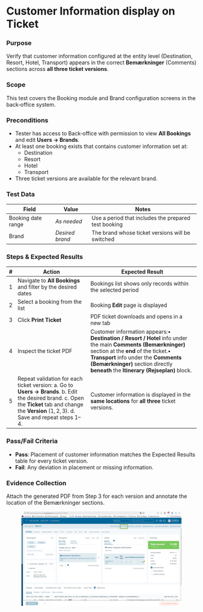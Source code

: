 # Customer Information display on Ticket

### Purpose

Verify that customer information configured at the entity level (Destination, Resort, Hotel, Transport) appears in the correct **Bemærkninger** (Comments) sections across **all three ticket versions**.

### Scope

This test covers the Booking module and Brand configuration screens in the back‑office system.

### Preconditions

* Tester has access to Back‑office with permission to view **All Bookings** and edit **Users → Brands**.
* At least one booking exists that contains customer information set at:
  * Destination
  * Resort
  * Hotel
  * Transport
* Three ticket versions are available for the relevant brand.

### Test Data

| Field              | Value           | Notes                                                |
| ------------------ | --------------- | ---------------------------------------------------- |
| Booking date range | _As needed_     | Use a period that includes the prepared test booking |
| Brand              | _Desired brand_ | The brand whose ticket versions will be switched     |

### Steps & Expected Results

| # | Action                                                                                                                                                                                                | Expected Result                                                                                                                                                                                                                                                                   |
| - | ----------------------------------------------------------------------------------------------------------------------------------------------------------------------------------------------------- | --------------------------------------------------------------------------------------------------------------------------------------------------------------------------------------------------------------------------------------------------------------------------------- |
| 1 | Navigate to **All Bookings** and filter by the desired dates                                                                                                                                          | Bookings list shows only records within the selected period                                                                                                                                                                                                                       |
| 2 | Select a booking from the list                                                                                                                                                                        | Booking **Edit** page is displayed                                                                                                                                                                                                                                                |
| 3 | Click **Print Ticket**                                                                                                                                                                                | PDF ticket downloads and opens in a new tab                                                                                                                                                                                                                                       |
| 4 | Inspect the ticket PDF                                                                                                                                                                                | Customer information appears:• **Destination / Resort / Hotel** info under the main **Comments (Bemærkninger)** section at the **end** of the ticket.• **Transport** info under the **Comments (Bemærkninger)** section directly **beneath** the **Itinerary (Rejseplan)** block. |
| 5 | Repeat validation for each ticket version:  a. Go to **Users → Brands**.  b. Edit the desired brand.  c. Open the **Ticket** tab and change the **Version** (1, 2, 3).  d. Save and repeat steps 1–4. | Customer information is displayed in the **same locations** for **all three** ticket versions.                                                                                                                                                                                    |

### Pass/Fail Criteria

* **Pass**: Placement of customer information matches the Expected Results table for every ticket version.
* **Fail**: Any deviation in placement or missing information.

### Evidence Collection

Attach the generated PDF from Step 3 for each version and annotate the location of the Bemærkninger sections.&#x20;

<figure><img src="../.gitbook/assets/image (1) (1) (1) (1) (2) (1) (1).png" alt=""><figcaption></figcaption></figure>
